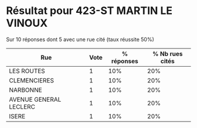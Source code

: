 # Résultat pour 423-ST MARTIN LE VINOUX

Sur 10 réponses dont 5 avec une rue cité (taux réussite 50%)

| Rue | Vote | % réponses | % Nb rues cités|
|-----|------|------------|----------------|
| LES ROUTES | 1 | 10% | 20%|
| CLEMENCIERES | 1 | 10% | 20%|
| NARBONNE | 1 | 10% | 20%|
| AVENUE GENERAL LECLERC | 1 | 10% | 20%|
| ISERE | 1 | 10% | 20%|
